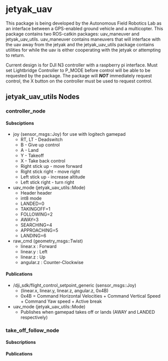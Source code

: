 # jetyak_uav
This package is being developed by the Autonomous Field Robotics Lab as an interface between a GPS-enabled ground vehicle and a multicopter. This package contains two ROS-catkin packages: uav_maneuver and jetyak_uav_utils. uav_maneuver contains maneuvers that will interface with the uav away from the jetyak and the jetyak_uav_utils package contains utilities for while the uav is either cooperating with the jetyak or attempting to return.

Current design is for DJI N3 controller with a raspberry pi interface. Must set Lightbridge Controller to P_MODE before control will be able to be requested by the package. The package will ***NOT*** immediately request control, the X button on the controller must be used to request control.

## jetyak_uav_utils Nodes
### controller_node 
#### Subsciptions
* joy (sensor_msgs::Joy) for use with logitech gamepad
  * RT, LT - Deadswitch
  * B - Give up control
  * A - Land
  * Y - Takeoff
  * X - Take back control
  * Right stick up - move forward
  * Right stick right - move right
  * Left stick up - increase altitude
  * Left stick right - turn right
* uav_mode (jetyak_uav_utils::Mode)
  * Header header
  * int8 mode
  * LANDED=0
  * TAKINGOFF=1
  * FOLLOWING=2
  * AWAY=3
  * SEARCHING=4
  * APPROACHING=5
  * LANDING=6
* raw_cmd (geometry_msgs::Twist) 
  * linear.x : Forward
  * linear.y : Left
  * linear.z : Up
  * angular.z : Counter-Clockwise
#### Publications
* /dji_sdk/flight_control_setpoint_generic (sensor_msgs::Joy)
  * (linear.x, linear.y, linear.z, angular.z, 0x4B)
  * 0x4B = Command Horizontal Velocities + Command Vertical Speed + Command Yaw speed + Active break
* uav_mode (jetyak_uav_utils::Mode)
  * Publishes when gamepad takes off or lands (AWAY and LANDED respectively)

### take_off_follow_node
#### Subscriptions
#### Publications
